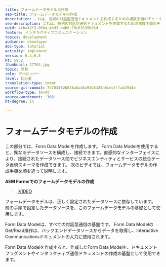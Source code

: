 ```yaml
---
title: フォームデータモデルの作成
seo-title: フォームデータモデルの作成
description: これは、最初の対話型通信ドキュメントを作成するための複数手順のチュートリアルの3つ目の部分です。 この部分では、Form Data Modelを作成します。 Form Data Modelを使用すると、異なるデータソースを構成し、接続できます。直感的なユーザーインターフェイスで、接続されたデータソース全体でビジネスエンティティとサービスの統合データ表現スキーマを作成できます。次のビデオでは、Form Data Modelの作成手順を説明します。
seo-description: これは、最初の対話型通信ドキュメントを作成するための複数手順のチュートリアルの3つ目の部分です。 この部分では、Form Data Modelを作成します。 Form Data Modelを使用すると、異なるデータソースを構成し、接続できます。直感的なインターフェイスにより、接続されたデータソース間でビジネスエンティティとサービスの統合データ表現スキーマを作成できます。 次のビデオでは、フォームデータモデルの作成手順を順を追って説明します。
uuid: 4cba42f3-860a-4bd3-b4b0-79c63195b36d
feature: インタラクティブコミュニケーション
topics: development
audience: developer
doc-type: tutorial
activity: implement
version: 6.4,6.5
kt: 5952
thumbnail: 27763.jpg
topic: 開発
role: デベロッパー
level: 初心者
translation-type: tm+mt
source-git-commit: 7d7034026826a5a46a91b6425a5cebfffab2934d
workflow-type: tm+mt
source-wordcount: '308'
ht-degree: 1%

---
```



# フォームデータモデルの作成

この部分では、Form Data Modelを作成します。 Form Data Modelを使用すると、異なるデータソースを構成し、接続できます。直感的なインターフェイスにより、接続されたデータソース間でビジネスエンティティとサービスの統合データ表現スキーマを作成できます。 次のビデオでは、フォームデータモデルの作成手順を順を追って説明します。

**AEM Formsでのフォームデータモデルの作成**

>[!VIDEO](https://video.tv.adobe.com/v/27763/?quality=9&learn=on)

フォームデータモデルは、正しく設定されたデータソースに依存しています。 前の手順で設定したデータソースを、このフォームデータモデルの基礎として使用します。

Form Data Modelは、すべての対話型通信の基盤です。 Form Data ModelのGet/Read操作は、バックエンドデータソースからデータを取得し、Interactive Communicationsドキュメントの入力に使用されます。

Form Data Modelを作成すると、作成したForm Data Modelを、ドキュメントフラグメントやインタラクティブ通信ドキュメントの作成の基盤として使用できます。
